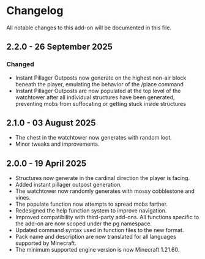 # Changelog

All notable changes to this add-on will be documented in this file.

## 2.2.0 - 26 September 2025

### Changed
- Instant Pillager Outposts now generate on the highest non-air block beneath the player, emulating the behavior of the /place command
- Instant Pillager Outposts are now populated at the top level of the watchtower after all individual structures have been generated, preventing mobs from suffocating or getting stuck inside structures

## 2.1.0 - 03 August 2025

- The chest in the watchtower now generates with random loot.
- Minor tweaks and improvements.

## 2.0.0 - 19 April 2025

- Structures now generate in the cardinal direction the player is facing.
- Added instant pillager outpost generation.
- The watchtower now randomly generates with mossy cobblestone and vines.
- The populate function now attempts to spread mobs farther.
- Redesigned the help function system to improve navigation.
- Improved compatibility with third-party add-ons. All functions specific to the add-on are now scoped under the pg namespace.
- Updated command syntax used in function files to the new format.
- Pack name and description are now translated for all languages supported by Minecraft.
- The minimum supported engine version is now Minecraft 1.21.60.
